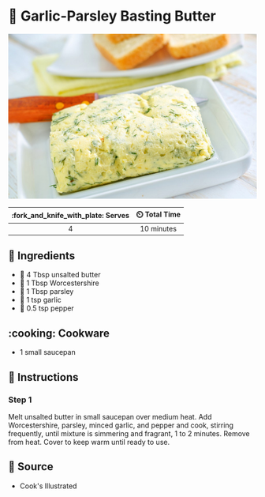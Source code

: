 # :butter: Garlic-Parsley Basting Butter

![Garlic-Parsley Basting Butter](../assets/images/garlic-parsley-basting-butter.jpg)

| :fork_and_knife_with_plate: Serves | :timer_clock: Total Time |
|:----------------------------------:|:-----------------------: |
| 4 | 10 minutes |

## :salt: Ingredients

- :butter: 4 Tbsp unsalted butter
- :takeout_box: 1 Tbsp Worcestershire
- :herb: 1 Tbsp parsley
- :garlic: 1 tsp garlic
- :salt: 0.5 tsp pepper

## :cooking: Cookware

- 1 small saucepan

## :pencil: Instructions

### Step 1

Melt unsalted butter in small saucepan over medium heat. Add Worcestershire, parsley, minced garlic, and pepper and
cook, stirring frequently, until mixture is simmering and fragrant, 1 to 2 minutes. Remove from heat. Cover to keep warm
until ready to use.

## :link: Source

- Cook's Illustrated
